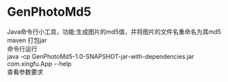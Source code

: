 # GenPhotoMd5
Java命令行小工具，功能:生成图片的md5值，并将图片的文件名重命名为其md5  
maven 打包jar  
命令行运行  
java -cp GenPhotoMd5-1.0-SNAPSHOT-jar-with-dependencies.jar com.xingfu.App --help  
查看参数要求  

